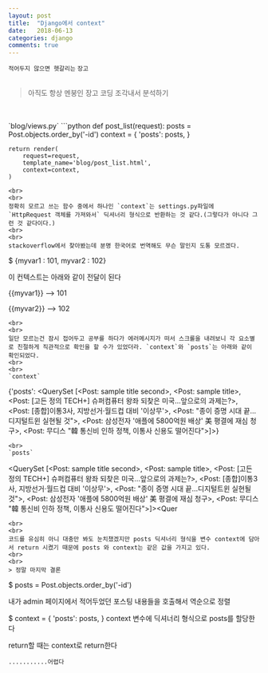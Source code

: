 ```yaml
---
layout: post
title:  "Django에서 context"
date:   2018-06-13
categories: django
comments: true
---
```

`적어두지 않으면 헷갈리는` `장고`
<br>
<br>
> 아직도 항상 멘붕인 장고 코딩 조각내서 분석하기

<br>
<br>
`blog/views.py`
```python
def post_list(request):
    posts = Post.objects.order_by('-id')
    context = {
        'posts': posts,
    }

    return render(
        request=request,
        template_name='blog/post_list.html',
        context=context,
    )
```
<br>
<br>
정확히 모르고 쓰는 함수 중에서 하나인 `context`는 settings.py파일에 `HttpRequest 객체를 가져와서` 딕셔너리 형식으로 반환하는 것 같다.(그렇다가 아니다 그런 것 같다이다.)
<br>
<br>
stackoverflow에서 찾아봤는데 분명 한국어로 번역해도 무슨 말인지 도통 모르겠다.
```
$ {myvar1 : 101, myvar2 : 102}

이 컨텍스트는 아래와 같이 전달이 된다

{{myvar1}} --> 101

{{myvar2}} --> 102
```
<br>
<br>
일단 모르는건 잠시 접어두고 공부를 하다가 에러메시지가 떠서 스크롤을 내려보니 각 요소별로 친절하게 직관적으로 확인을 할 수가 있었더라. `context`와 `posts`는 아래와 같이 확인되었다.
<br>
<br>
`context`
```
{'posts': <QuerySet [<Post: sample title second>, <Post: sample title>, <Post: [고든 정의 TECH+] 슈퍼컴퓨터 왕좌 되찾은 미국…앞으로의 과제는?>, <Post: [종합]이통3사, 지방선거·월드컵 대비 '이상무'>, <Post: "종이 증명 시대 끝…디지털트윈 실현될 것">, <Post: 삼성전자 '애플에 5800억원 배상' 美 평결에 재심 청구>, <Post: 무디스 "韓 통신비 인하 정책, 이통사 신용도 떨어진다">]>}
```
<br>
`posts`
```

<QuerySet [<Post: sample title second>, <Post: sample title>, <Post: [고든 정의 TECH+] 슈퍼컴퓨터 왕좌 되찾은 미국…앞으로의 과제는?>, <Post: [종합]이통3사, 지방선거·월드컵 대비 '이상무'>, <Post: "종이 증명 시대 끝…디지털트윈 실현될 것">, <Post: 삼성전자 '애플에 5800억원 배상' 美 평결에 재심 청구>, <Post: 무디스 "韓 통신비 인하 정책, 이통사 신용도 떨어진다">]><Quer
```
<br>
<br>
코드를 유심히 아니 대충만 봐도 눈치챘겠지만 posts 딕셔너리 형식을 변수 context에 담아서 return 시켰기 때문에 posts 와 context는 같은 값을 가지고 있다.
<br>
<br>
> 정말 마지막 결론

```
$ posts = Post.objects.order_by('-id')

내가 admin 페이지에서 적어두었던 포스팅 내용들을 호출해서 역순으로 정렬

$ context = {
  'posts': posts,
}
context 변수에 딕셔너리 형식으로 posts를 할당한다

return할 때는 context로 return한다

```
...........어렵다
